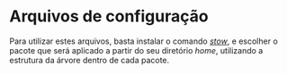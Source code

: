 # Arquivos de configuração
Para utilizar estes arquivos, basta instalar o comando [_stow_](https://www.gnu.org/software/stow/manual/stow.html), e escolher o pacote que será aplicado a partir do seu diretório _home_, utilizando a estrutura da árvore dentro de cada pacote.
